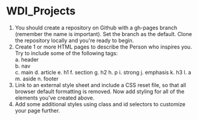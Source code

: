# WDI_Projects

1. You should create a repository on Github with a gh-pages branch (remember the name is important). Set the branch as the default. Clone the repository locally and you're ready to begin.    
2. Create 1 or more HTML pages to describe the Person who inspires you. Try to include some of the following tags:    
    a. header    
    b. nav    
    c. main
    d. article
    e. h1
    f. section
    g. h2
    h. p
    i. strong
    j. emphasis
    k. h3
    l. a
    m. aside
    n. footer
3. Link to an external style sheet and include a CSS reset file, so that all browser default formatting is removed. Now add styling for all of the elements you've created above.
4. Add some additional styles using class and id selectors to customize your page further.
